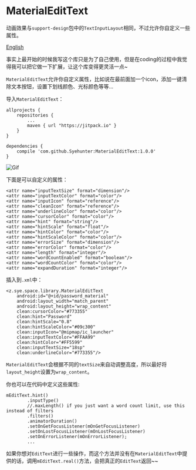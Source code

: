 # MaterialEditText

动画效果与`support-design`包中的`TextInputLayout`相同，不过允许你自定义一些属性。

[English](https://github.com/Syehunter/MaterialEditText/blob/master/README.md)

事实上最开始的时候我写这个库只是为了自己使用，但是在coding的过程中我觉得我可以把它做一下扩展，让这个库变得更灵活一点~

`MaterialEditText`允许你自定义属性，比如说在最前面加一个icon，添加一键清除文本按钮，设置下划线颜色、光标颜色等等…

导入`MaterialEditText`：

	allprojects {
		repositories {
			...
			maven { url "https://jitpack.io" }
		}
	}
	
	dependencies {
        compile 'com.github.Syehunter:MaterialEditText:1.0.0'
	}

![Gif](http://7xn4z4.com1.z0.glb.clouddn.com/MaterialEditText.gif)

下面是可以自定义的属性：

	<attr name="inputTextSize" format="dimension"/>
    <attr name="inputTextColor" format="color"/>
    <attr name="inputIcon" format="reference"/>
    <attr name="cleanIcon" format="reference"/>
    <attr name="underlineColor" format="color"/>
    <attr name="cursorColor" format="color"/>
    <attr name="hint" format="string"/>
    <attr name="hintScale" format="float"/>
    <attr name="hintColor" format="color"/>
    <attr name="hintScaleColor" format="color"/>
    <attr name="errorSize" format="dimension"/>
    <attr name="errorColor" format="color"/>
    <attr name="length" format="integer"/>
    <attr name="wordCountEnabled" format="boolean"/>
    <attr name="wordCountColor" format="color"/>
    <attr name="expandDuration" format="integer"/>
    
 插入到`.xml`中：
 
 	<z.sye.space.library.MaterialEditText
        android:id="@+id/password_material"
        android:layout_width="match_parent"
        android:layout_height="wrap_content"
        clean:cursorColor="#773355"
        clean:hint="Password"
        clean:hintScale="0.8"
        clean:hintScaleColor="#09c300"
        clean:inputIcon="@mipmap/ic_launcher"
        clean:inputTextColor="#FFAA99"
        clean:hintColor="#FF5599"
        clean:inputTextSize="18sp"
        clean:underlineColor="#773355"/>
 
 `MaterialEditText`会根据不同的`textSize`来自动调整高度，所以最好将`layout_height`设置为`wrap_content`。
 
 你也可以在代码中定义这些属性:
 
 	mEditText.hint()
            .inputType()
            //.maxLength() if you just want a word count limit, use this instead of filters
            .filters()
			.animatorDuration()
            .setOnGetFocusListener(mOnGetFocusListener)
            .setOnLostFocusListener(mOnLostFocusListener)
            .setOnErrorListener(mOnErrorListener);
            ...
           
  如果你想对`EditText`进行一些操作，而这个方法并没有在`MaterialEditText`中提供的话，调用`mEditText.real()`方法，会把真正的`EditText`返回~~